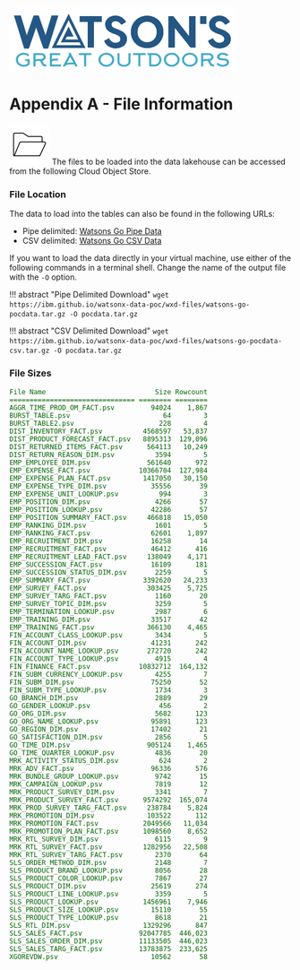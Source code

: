 ![Watsons](wxd-images/watsons-go-logo-small.png)

# Appendix A - File Information

![Watsons](wxd-images/poc-folder.png)
The files to be loaded into the data lakehouse can be accessed from the following Cloud Object Store.

### File Location

The data to load into the tables can also be found in the following URLs:

* Pipe delimited: [Watsons Go Pipe Data](wxd-files/watsons-go-pocdata.tar.gz)
* CSV delimited: [Watsons Go CSV Data](wxd-files/watsons-go-pocdata-csv.tar.gz)

If you want to load the data directly in your virtual machine, use either of the following commands in a terminal shell. Change the name of the output file with the `-O` option. 

!!! abstract "Pipe Delimited Download"
    ```
    wget https://ibm.github.io/watsonx-data-poc/wxd-files/watsons-go-pocdata.tar.gz -O pocdata.tar.gz
    ```

!!! abstract "CSV Delimited Download"
    ```
    wget https://ibm.github.io/watsonx-data-poc/wxd-files/watsons-go-pocdata-csv.tar.gz -O pocdata.tar.gz
    ```

### File Sizes
<pre style="font-size: small; color: darkgreen; overflow: auto">
File Name                           Size Rowcount  
=============================== ======== ========  
AGGR_TIME_PROD_OM_FACT.psv         94024    1,867  
BURST_TABLE.psv                       64        3  
BURST_TABLE2.psv                     228        4  
DIST_INVENTORY_FACT.psv          4568597   53,837  
DIST_PRODUCT_FORECAST_FACT.psv   8895313  129,096  
DIST_RETURNED_ITEMS_FACT.psv      564113   10,249  
DIST_RETURN_REASON_DIM.psv          3594        5  
EMP_EMPLOYEE_DIM.psv              561640      972  
EMP_EXPENSE_FACT.psv            10366704  127,984  
EMP_EXPENSE_PLAN_FACT.psv        1417050   30,150  
EMP_EXPENSE_TYPE_DIM.psv           35556       39  
EMP_EXPENSE_UNIT_LOOKUP.psv          994        3  
EMP_POSITION_DIM.psv                4266       57  
EMP_POSITION_LOOKUP.psv            42286       57  
EMP_POSITION_SUMMARY_FACT.psv     466818   15,050  
EMP_RANKING_DIM.psv                 1601        5  
EMP_RANKING_FACT.psv               62601    1,897  
EMP_RECRUITMENT_DIM.psv            16258       14  
EMP_RECRUITMENT_FACT.psv           46412      416  
EMP_RECRUITMENT_LEAD_FACT.psv     138049    4,171  
EMP_SUCCESSION_FACT.psv            16109      181  
EMP_SUCCESSION_STATUS_DIM.psv       2259        5  
EMP_SUMMARY_FACT.psv             3392620   24,233  
EMP_SURVEY_FACT.psv               303425    5,725  
EMP_SURVEY_TARG_FACT.psv            1160       20  
EMP_SURVEY_TOPIC_DIM.psv            3259        5  
EMP_TERMINATION_LOOKUP.psv          2987        6  
EMP_TRAINING_DIM.psv               33517       42  
EMP_TRAINING_FACT.psv             366130    4,465  
FIN_ACCOUNT_CLASS_LOOKUP.psv        3434        5  
FIN_ACCOUNT_DIM.psv                41231      242  
FIN_ACCOUNT_NAME_LOOKUP.psv       272720      242  
FIN_ACCOUNT_TYPE_LOOKUP.psv         4915        4  
FIN_FINANCE_FACT.psv            10832712  164,132  
FIN_SUBM_CURRENCY_LOOKUP.psv        4255        7  
FIN_SUBM_DIM.psv                   75250       52  
FIN_SUBM_TYPE_LOOKUP.psv            1734        3  
GO_BRANCH_DIM.psv                   2889       29  
GO_GENDER_LOOKUP.psv                 456        2  
GO_ORG_DIM.psv                      5682      123  
GO_ORG_NAME_LOOKUP.psv             95891      123  
GO_REGION_DIM.psv                  17402       21  
GO_SATISFACTION_DIM.psv             2856        5  
GO_TIME_DIM.psv                   905124    1,465  
GO_TIME_QUARTER_LOOKUP.psv          4836       20  
MRK_ACTIVITY_STATUS_DIM.psv          624        2  
MRK_ADV_FACT.psv                   96336      576  
MRK_BUNDLE_GROUP_LOOKUP.psv         9742       15  
MRK_CAMPAIGN_LOOKUP.psv             7819       12  
MRK_PRODUCT_SURVEY_DIM.psv          3341        7  
MRK_PRODUCT_SURVEY_FACT.psv      9574292  165,074  
MRK_PROD_SURVEY_TARG_FACT.psv     238784    5,824  
MRK_PROMOTION_DIM.psv             103522      112  
MRK_PROMOTION_FACT.psv           2049566   11,034  
MRK_PROMOTION_PLAN_FACT.psv      1098560    8,652  
MRK_RTL_SURVEY_DIM.psv              6115        9  
MRK_RTL_SURVEY_FACT.psv          1282956   22,508  
MRK_RTL_SURVEY_TARG_FACT.psv        2370       64  
SLS_ORDER_METHOD_DIM.psv            2148        7  
SLS_PRODUCT_BRAND_LOOKUP.psv        8056       28  
SLS_PRODUCT_COLOR_LOOKUP.psv        7867       27  
SLS_PRODUCT_DIM.psv                25619      274  
SLS_PRODUCT_LINE_LOOKUP.psv         3359        5  
SLS_PRODUCT_LOOKUP.psv           1456961    7,946  
SLS_PRODUCT_SIZE_LOOKUP.psv        15110       55  
SLS_PRODUCT_TYPE_LOOKUP.psv         8618       21  
SLS_RTL_DIM.psv                  1329296      847  
SLS_SALES_FACT.psv              92047785  446,023  
SLS_SALES_ORDER_DIM.psv         11133505  446,023  
SLS_SALES_TARG_FACT.psv         13783875  233,625  
XGOREVDW.psv                       10562       58  
</pre>

